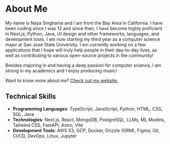 # About Me

My name is Naya Singhania and I am from the Bay Area in California. I have been coding since I was 12 and since then, I have become highly proficient in Next.js, Python, Java, UI design and other frameworks, languages, and development tools. I am now starting my third year as a computer science major at San José State University. I am currently working on a few applications that I hope will truly help people in their day-to-day lives, as well as contributing to various open-source projects in the community!

Besides majoring in and having a deep passion for computer science, I am strong in my academics and I enjoy producing music!

Want to know more about me? [Check out my website.](https://nayasinghania.com)

## Technical Skills

- **Programming Languages**: TypeScript, JavaScript, Python, HTML, CSS, SQL, Java
- **Technologies**: Next.js, React, MongoDB, PostgreSQL, LLMs, ML Models, Tailwind CSS, FastAPI, Astro, Vite
- **Development Tools**: AWS S3, GCP, Docker, Drizzle (ORM), Figma, Git, CI/CD, DevOps, Linux, Jupyter

